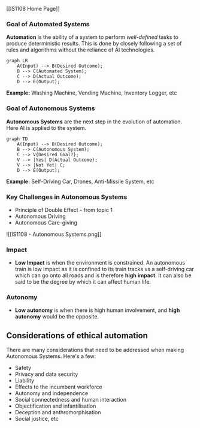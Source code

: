 [[IS1108 Home Page]]
### Goal of Automated Systems

**Automation** is the ability of a system to perform *well-defined* tasks to produce deterministic results. This is done by closely following a set of rules and algorithms without the reliance of AI technologies.

```mermaid
graph LR
	A(Input) --> B(Desired Outcome);
	B --> C(Automated System);
	C --> D(Actual Outcome);
	D --> E(Output);
```

**Example:** Washing Machine, Vending Machine, Inventory Logger, etc
### Goal of Autonomous Systems

**Autonomous Systems** are the next step in the evolution of automation. Here AI is applied to the system.

```mermaid
graph TD
	A(Input) --> B(Desired Outcome);
	B --> C(Autonomous System);
	C --> V{Desired Goal?};
	V --> |Yes| D(Actual Outcome);
	V --> |Not Yet| C;
	D --> E(Output);
```

**Example:** Self-Driving Car, Drones, Anti-Missile System, etc


### Key Challenges in Autonomous Systems

- Principle of Double Effect - from topic 1
- Autonomous Driving
- Autonomous Care-giving 

![[IS1108 - Autonomous Systems.png]]

### Impact
- **Low Impact** is when the environment is constrained. An autonomous train is low impact as it is confined to its train tracks vs a self-driving car which can go onto all roads and is therefore **high impact**. It can also be said to be the degree by which it can affect human life.
### Autonomy
- **Low autonomy** is when there is high human involvement, and **high autonomy** would be the opposite.

## Considerations of ethical automation
There are many considerations that need to be addressed when making Autonomous Systems. Here's a few:
- Safety
- Privacy and data security
- Liability
- Effects to the incumbent workforce
- Autonomy and independence
- Social connectedness and human interaction
- Objectification and infantilisation
- Deception and anthromorphisation
- Social justice, etc



